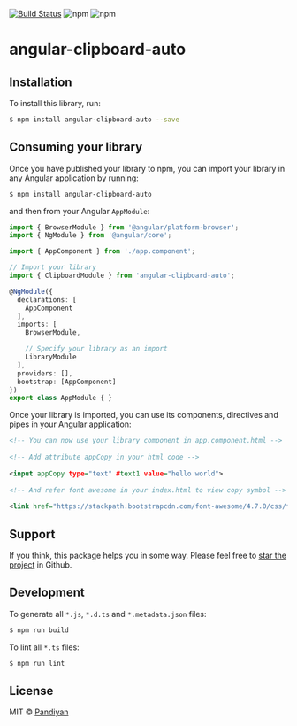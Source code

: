 [![Build Status](https://dev.azure.com/pandiyancool/Angular%20Clipboard%20auto/_apis/build/status/Angular%20Clipboard%20auto-CI?branchName=master)](https://dev.azure.com/pandiyancool/Angular%20Clipboard%20auto/_build/latest?definitionId=4&branchName=master) ![npm](https://img.shields.io/npm/dt/angular-clipboard-auto.svg) ![npm](https://img.shields.io/npm/v/angular-clipboard-auto.svg)

# angular-clipboard-auto

## Installation

To install this library, run:

```bash
$ npm install angular-clipboard-auto --save
```

## Consuming your library

Once you have published your library to npm, you can import your library in any Angular application by running:

```bash
$ npm install angular-clipboard-auto
```

and then from your Angular `AppModule`:

```typescript
import { BrowserModule } from '@angular/platform-browser';
import { NgModule } from '@angular/core';

import { AppComponent } from './app.component';

// Import your library
import { ClipboardModule } from 'angular-clipboard-auto';

@NgModule({
  declarations: [
    AppComponent
  ],
  imports: [
    BrowserModule,

    // Specify your library as an import
    LibraryModule
  ],
  providers: [],
  bootstrap: [AppComponent]
})
export class AppModule { }
```

Once your library is imported, you can use its components, directives and pipes in your Angular application:

```xml
<!-- You can now use your library component in app.component.html -->
  
<!-- Add attribute appCopy in your html code -->
  
<input appCopy type="text" #text1 value="hello world">
  
<!-- And refer font awesome in your index.html to view copy symbol -->
  
<link href="https://stackpath.bootstrapcdn.com/font-awesome/4.7.0/css/font-awesome.min.css" rel="stylesheet" crossorigin="anonymous">
```
## Support
If you think, this package helps you in some way. Please feel free to [star the project](https://github.com/PandiyanCool/angular-clipboard-auto) in Github.


## Development

To generate all `*.js`, `*.d.ts` and `*.metadata.json` files:

```bash
$ npm run build
```

To lint all `*.ts` files:

```bash
$ npm run lint
```

## License

MIT © [Pandiyan](mailto:pandiyanit7@gmail.com)
